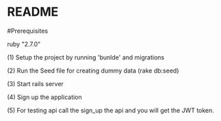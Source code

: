# README

#Prerequisites

ruby "2.7.0"

(1) Setup the project by running 'bunlde' and migrations

(2) Run the Seed file for creating dummy data (rake db:seed)

(3) Start rails server

(4) Sign up the application

(5) For testing api call the sign_up the api and you will get the JWT token.
